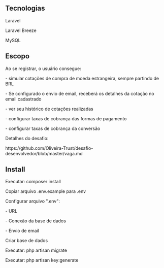 ## Tecnologias
<p>Laravel</p>
<p>Laravel Breeze</p> 
<p>MySQL</p>

## Escopo
<p>Ao se registrar, o usuário consegue:</p>
<p>- simular cotações de compra de moeda estrangeira, sempre partindo de BRL</p>
<p>- Se configurado o envio de email, receberá os detalhes da cotação no email cadastrado</p>
<p>- ver seu histórico de cotações realizadas</p>
<p>- configurar taxas de cobrança das formas de pagamento</p>
<p>- configurar taxas de cobrança da conversão</p>

<p>Detalhes do desafio:</p>
<p>https://github.com/Oliveira-Trust/desafio-desenvolvedor/blob/master/vaga.md</p>

## Install
<p>Executar: composer install</p>
<p>Copiar arquivo .env.example para .env</p>
<p>Configurar arquivo ".env":</p>
<p>	- URL </p>
<p>	- Conexão da base de dados</p>
<p>	- Envio de email</p>
<p>Criar base de dados</p>
<p>Executar: php artisan migrate</p>
<p>Executar: php artisan key:generate</p>
